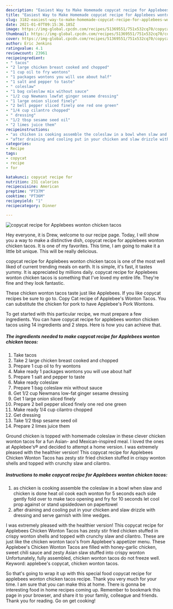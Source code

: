 ```yaml
---
description: "Easiest Way to Make Homemade copycat recipe for Applebees wonton chicken tacos"
title: "Easiest Way to Make Homemade copycat recipe for Applebees wonton chicken tacos"
slug: 3182-easiest-way-to-make-homemade-copycat-recipe-for-applebees-wonton-chicken-tacos
date: 2021-01-07T09:15:36.185Z
image: https://img-global.cpcdn.com/recipes/51369551/751x532cq70/copycat-recipe-for-applebees-wonton-chicken-tacos-recipe-main-photo.jpg
thumbnail: https://img-global.cpcdn.com/recipes/51369551/751x532cq70/copycat-recipe-for-applebees-wonton-chicken-tacos-recipe-main-photo.jpg
cover: https://img-global.cpcdn.com/recipes/51369551/751x532cq70/copycat-recipe-for-applebees-wonton-chicken-tacos-recipe-main-photo.jpg
author: Eric Jenkins
ratingvalue: 4.1
reviewcount: 23961
recipeingredient:
- " tacos"
- "2 large chicken breast cooked and chopped"
- "1 cup oil to fry wontons"
- "1 packages wontons you will use about half"
- "1 salt and pepper to taste"
- " coleslaw"
- "1 bag coleslaw mix without sauce"
- "1/2 cup Newmans lowfat ginger sesame dressing"
- "1 large onion sliced finely"
- "2 bell pepper sliced finely one red one green"
- "1/4 cup cilantro chopped"
- " dressing"
- "1/2 tbsp sesame seed oil"
- "2 limes juice them"
recipeinstructions:
- "as chicken is cooking assemble the coleslaw in a bowl when slaw and chicken is done heat oil cook each wonton for 5 seconds each side gently fold over to make taco opening and fry for 10 seconds let cool prop against or stand upsidedown on papertowel"
- "after draining and cooling put in your chicken and slaw drizzle with dressing and serve garnish with lime wedges."
categories:
- Recipe
tags:
- copycat
- recipe
- for

katakunci: copycat recipe for 
nutrition: 231 calories
recipecuisine: American
preptime: "PT37M"
cooktime: "PT36M"
recipeyield: "1"
recipecategory: Dinner

---
```



![copycat recipe for Applebees wonton chicken tacos](https://img-global.cpcdn.com/recipes/51369551/751x532cq70/copycat-recipe-for-applebees-wonton-chicken-tacos-recipe-main-photo.jpg)

Hey everyone, it is Drew, welcome to our recipe page. Today, I will show you a way to make a distinctive dish, copycat recipe for applebees wonton chicken tacos. It is one of my favorites. This time, I am going to make it a little bit unique. This will be really delicious.

copycat recipe for Applebees wonton chicken tacos is one of the most well liked of current trending meals on earth. It is simple, it's fast, it tastes yummy. It is appreciated by millions daily. copycat recipe for Applebees wonton chicken tacos is something that I've loved my entire life. They're fine and they look fantastic.

These chicken wonton tacos taste just like Applebees. If you like copycat recipes be sure to go to. Copy Cat recipe of Applebee&#39;s Wonton Tacos. You can substitute the chicken for pork to have Applebee&#39;s Pork Wontons.


To get started with this particular recipe, we must prepare a few ingredients. You can have copycat recipe for applebees wonton chicken tacos using 14 ingredients and 2 steps. Here is how you can achieve that.

<!--inarticleads1-->

##### The ingredients needed to make copycat recipe for Applebees wonton chicken tacos:

1. Take  tacos
1. Take 2 large chicken breast cooked and chopped
1. Prepare 1 cup oil to fry wontons
1. Make ready 1 packages wontons you will use about half
1. Prepare 1 salt and pepper to taste
1. Make ready  coleslaw
1. Prepare 1 bag coleslaw mix without sauce
1. Get 1/2 cup Newmans low-fat ginger sesame dressing
1. Get 1 large onion sliced finely
1. Prepare 2 bell pepper sliced finely one red one green
1. Make ready 1/4 cup cilantro chopped
1. Get  dressing
1. Take 1/2 tbsp sesame seed oil
1. Prepare 2 limes juice them


Ground chicken is topped with homemade coleslaw in these clever chicken wonton tacos for a fun Asian- and Mexican-inspired meal. I loved the ones at Applebee&#39;s® and decided to attempt a home version. I was extremely pleased with the healthier version! This copycat recipe for Applebees Chicken Wonton Tacos has zesty stir fried chicken stuffed in crispy wonton shells and topped with crunchy slaw and cilantro. 

<!--inarticleads2-->

##### Instructions to make copycat recipe for Applebees wonton chicken tacos:

1. as chicken is cooking assemble the coleslaw in a bowl when slaw and chicken is done heat oil cook each wonton for 5 seconds each side gently fold over to make taco opening and fry for 10 seconds let cool prop against or stand upsidedown on papertowel
1. after draining and cooling put in your chicken and slaw drizzle with dressing and serve garnish with lime wedges.


I was extremely pleased with the healthier version! This copycat recipe for Applebees Chicken Wonton Tacos has zesty stir fried chicken stuffed in crispy wonton shells and topped with crunchy slaw and cilantro. These are just like the chicken wonton taco&#39;s from Applebee&#39;s appetizer menu. These Applebee&#39;s Chicken Wonton Tacos are filled with honey-garlic chicken, sweet chili sauce and zesty Asian slaw stuffed into crispy wonton Unfortunately, fully assembled, chicken wonton tacos do not freeze well. Keyword: applebee&#39;s copycat, chicken wonton tacos. 

So that's going to wrap it up with this special food copycat recipe for applebees wonton chicken tacos recipe. Thank you very much for your time. I am sure that you can make this at home. There is gonna be interesting food in home recipes coming up. Remember to bookmark this page in your browser, and share it to your family, colleague and friends. Thank you for reading. Go on get cooking!

